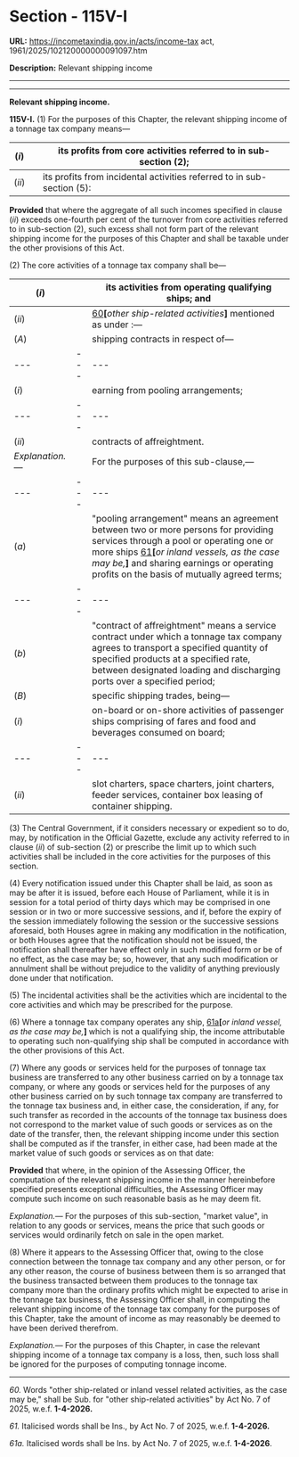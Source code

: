 # Section - 115V-I

**URL:** https://incometaxindia.gov.in/acts/income-tax act, 1961/2025/102120000000091097.htm

**Description:** Relevant shipping income

---

****

**Relevant shipping income.**

**115V-I.** (1) For the purposes of this Chapter, the relevant shipping income of a tonnage tax company means—

(_i_)|  |  its profits from core activities referred to in sub-section (2);  
---|---|---  
(_ii_)|  |  its profits from incidental activities referred to in sub-section (5):  
  
**Provided** that where the aggregate of all such incomes specified in clause (_ii_) exceeds one-fourth per cent of the turnover from core activities referred to in sub-section (2), such excess shall not form part of the relevant shipping income for the purposes of this Chapter and shall be taxable under the other provisions of this Act.

(2) The core activities of a tonnage tax company shall be—

(_i_)|  |  its activities from operating qualifying ships; and  
---|---|---  
(_ii_)|  | [60](javascript:ShowFootnote\('fn60'\);)**[**_other ship-related activities_**]** mentioned as under :—  
(_A_)|  |  shipping contracts in respect of—  
---|---|---  
(_i_)|  |  earning from pooling arrangements;  
---|---|---  
(_ii_)|  |  contracts of affreightment.  
_Explanation.—_|  | For the purposes of this sub-clause,—  
---|---|---  
(_a_)|  |  "pooling arrangement" means an agreement between two or more persons for providing services through a pool or operating one or more ships [61](javascript:ShowFootnote\('fn61'\);)**[**_or inland vessels, as the case may be,_**]** and sharing earnings or operating profits on the basis of mutually agreed terms;  
---|---|---  
(_b_)|  |  "contract of affreightment" means a service contract under which a tonnage tax company agrees to transport a specified quantity of specified products at a specified rate, between designated loading and discharging ports over a specified period;  
(_B_)|  |  specific shipping trades, being—  
(_i_)|  |  on-board or on-shore activities of passenger ships comprising of fares and food and beverages consumed on board;  
---|---|---  
(_ii_)|  |  slot charters, space charters, joint charters, feeder services, container box leasing of container shipping.  
  
(3) The Central Government, if it considers necessary or expedient so to do, may, by notification in the Official Gazette, exclude any activity referred to in clause (_ii_) of sub-section (2) or prescribe the limit up to which such activities shall be included in the core activities for the purposes of this section.

(4) Every notification issued under this Chapter shall be laid, as soon as may be after it is issued, before each House of Parliament, while it is in session for a total period of thirty days which may be comprised in one session or in two or more successive sessions, and if, before the expiry of the session immediately following the session or the successive sessions aforesaid, both Houses agree in making any modification in the notification, or both Houses agree that the notification should not be issued, the notification shall thereafter have effect only in such modified form or be of no effect, as the case may be; so, however, that any such modification or annulment shall be without prejudice to the validity of anything previously done under that notification.

(5) The incidental activities shall be the activities which are incidental to the core activities and which may be prescribed for the purpose.

(6) Where a tonnage tax company operates any ship, [61a](javascript:ShowFootnote\('fn61a'\);)**[**_or inland vessel, as the case may be,_**]** which is not a qualifying ship, the income attributable to operating such non-qualifying ship shall be computed in accordance with the other provisions of this Act.

(7) Where any goods or services held for the purposes of tonnage tax business are transferred to any other business carried on by a tonnage tax company, or where any goods or services held for the purposes of any other business carried on by such tonnage tax company are transferred to the tonnage tax business and, in either case, the consideration, if any, for such transfer as recorded in the accounts of the tonnage tax business does not correspond to the market value of such goods or services as on the date of the transfer, then, the relevant shipping income under this section shall be computed as if the transfer, in either case, had been made at the market value of such goods or services as on that date:

**Provided** that where, in the opinion of the Assessing Officer, the computation of the relevant shipping income in the manner hereinbefore specified presents exceptional difficulties, the Assessing Officer may compute such income on such reasonable basis as he may deem fit.

_Explanation.—_ For the purposes of this sub-section, "market value", in relation to any goods or services, means the price that such goods or services would ordinarily fetch on sale in the open market.

(8) Where it appears to the Assessing Officer that, owing to the close connection between the tonnage tax company and any other person, or for any other reason, the course of business between them is so arranged that the business transacted between them produces to the tonnage tax company more than the ordinary profits which might be expected to arise in the tonnage tax business, the Assessing Officer shall, in computing the relevant shipping income of the tonnage tax company for the purposes of this Chapter, take the amount of income as may reasonably be deemed to have been derived therefrom.

_Explanation.—_ For the purposes of this Chapter, in case the relevant shipping income of a tonnage tax company is a loss, then, such loss shall be ignored for the purposes of computing tonnage income.

* * *

_60._ Words "other ship-related or inland vessel related activities, as the case may be," shall be Sub. for "other ship-related activities" by Act No. 7 of 2025, w.e.f. **1-4-2026.**

_61._ Italicised words shall be Ins., by Act No. 7 of 2025, w.e.f. **1-4-2026.**

_61a._ Italicised words shall be Ins. by Act No. 7 of 2025, w.e.f. **1-4-2026**.